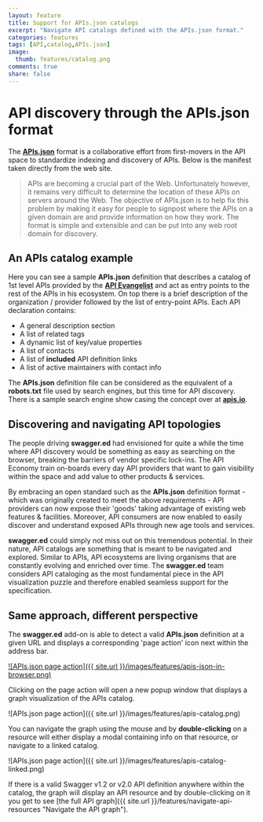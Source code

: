 ```yaml
---
layout: feature
title: Support for APIs.json catalogs
excerpt: "Navigate API catalogs defined with the APIs.json format."
categories: features
tags: [API,catalog,APIs.json]
image:
  thumb: features/catalog.png
comments: true
share: false
---
```


# API discovery through the APIs.json format

The [**APIs.json**](http://apisjson.org/ "APIs.json format") format is a collaborative effort from first-movers in the API space to standardize indexing and discovery of APIs.  Below is the manifest taken directly from the web site.

> APIs are becoming a crucial part of the Web. Unfortunately however, it remains very difficult to determine the location of these APIs on servers around the Web. The objective of APIs.json is to help fix this problem by making it easy for people to signpost where the APIs on a given domain are and provide information on how they work. The format is simple and extensible and can be put into any web root domain for discovery.

## An APIs catalog example

Here you can see a sample **APIs.json** definition that describes a catalog of 1st level APIs provided by the [**API Evangelist**](http://apievangelist.com/ "The API Evangelist") and act as entry points to the rest of the APIs in his ecosystem.  On top there is a brief description of the organization / provider followed by the list of 
entry-point APIs.  Each API declaration contains:

* A general description section
* A list of related tags
* A dynamic list of key/value properties
* A list of contacts 
* A list of **included** API definition links
* A list of active maintainers with contact info

<script src="https://gist.github.com/kinlane/10094618.js"></script>

The **APIs.json** definition file can be considered as the equivalent of a **robots.txt** file used by search engines, but this time for API discovery.  There
is a sample search engine show casing the concept over at [**apis.io**](http://apis.io/ "APIs search engine").   

## Discovering and navigating API topologies 

The people driving **swagger.ed** had envisioned for quite a while the time where API discovery would be something as easy as searching on the browser, breaking the barriers of vendor specific lock-ins.  The API Economy train on-boards every day API providers that want to gain visibility within the space and add value to other products & services.

By embracing an open standard such as the **APIs.json** definition format - which was originally created to meet the above requirements - API providers can now expose their 'goods' taking advantage of existing web features & facilities.  Moreover, API consumers are now enabled to easily discover and understand exposed APIs through new age tools and services.          

**swagger.ed** could simply not miss out on this tremendous potential.  In their nature, API catalogs are something that is meant to be navigated and explored.  Similar to APIs, API ecosystems are living organisms that are constantly evolving and enriched over time.  The **swagger.ed** team considers API cataloging as the most fundamental piece in the API visualization puzzle and therefore enabled seamless support for the specification. 

## Same approach, different perspective

The **swagger.ed** add-on is able to detect a valid **APIs.json** definition at a given URL and displays a corresponding 'page action' icon next within the address bar.

[![APIs.json page action]({{ site.url }}/images/features/apis-json-in-browser.png)](https://kin-lane.github.io/master/apis.json)

Clicking on the page action will open a new popup window that displays a graph visualization of the APIs catalog.

![APIs.json page action]({{ site.url }}/images/features/apis-catalog.png)

You can navigate the graph using the mouse and by **double-clicking** on a resource will either display a modal containing info on that resource, or navigate to a linked catalog.

![APIs.json page action]({{ site.url }}/images/features/apis-catalog-linked.png)

If there is a valid Swagger v1.2 or v2.0 API definition anywhere within the catalog, the graph will display an API resource and by double-clicking on it you get to see [the full API graph]({{ site.url }}/features/navigate-api-resources "Navigate the API graph").


